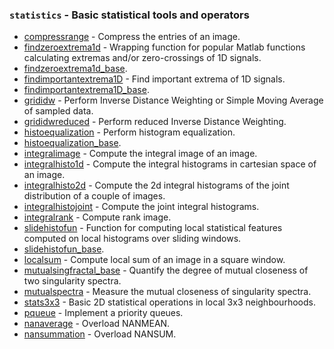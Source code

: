 ### `statistics` - Basic statistical tools and operators

* [compressrange](compressrange.html)           - Compress the entries of an image.
* [findzeroextrema1d](findzeroextrema1d.html) - Wrapping function for popular Matlab functions calculating extremas and/or zero-crossings of 1D signals.
* [findzeroextrema1d_base](findzeroextrema1d_base.html).
* [findimportantextrema1D](findimportantextrema1D.html) - Find important extrema of 1D signals.
* [findimportantextrema1D_base](findimportantextrema1D_base.html).
* [grididw](grididw.html)   - Perform Inverse Distance Weighting or Simple Moving Average of sampled data.
* [grididwreduced](grididwreduced.html) - Perform reduced Inverse Distance Weighting.
* [histoequalization](histoequalization.html) - Perform histogram equalization.
* [histoequalization_base](histoequalization_base.html).
* [integralimage](integralimage.html) - Compute the integral image of an image.
* [integralhisto1d](integralhisto1d.html) - Compute the integral histograms in cartesian space of an image.
* [integralhisto2d](integralhisto2d.html) - Compute the 2d integral histograms of the joint distribution of a couple of images.
* [integralhistojoint](integralhistojoint.html) - Compute the joint integral histograms.
* [integralrank](integralrank.html) - Compute rank image.
* [slidehistofun](slidehistofun.html) - Function for computing local statistical features computed on local histograms over sliding windows.
* [slidehistofun_base](slidehistofun_base.html).
* [localsum](localsum.html) - Compute local sum of an image in a square window.
* [mutualsingfractal_base](mutualsingfractal_base.html) - Quantify the degree of mutual closeness of two singularity spectra.
* [mutualspectra](mutualspectra.html) - Measure the mutual closeness of singularity spectra.
* [stats3x3](stats3x3.html) - Basic 2D statistical operations in local 3x3 neighbourhoods.
* [pqueue](pqueue.html) - Implement a priority queues.
* [nanaverage](nanaverage.html) - Overload NANMEAN.
* [nansummation](nansummation.html) - Overload NANSUM.
